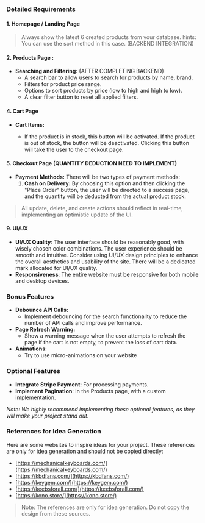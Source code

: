 
### Detailed Requirements

#### 1\. Homepage / Landing Page
 
> Always show the latest 6 created products from your database. hints: You can use the sort method in this case.  (BACKEND INTEGRATION)
> 

#### 2\. Products Page :

*   **Searching and Filtering:** (AFTER COMPLETING BACKEND)
    *   A search bar to allow users to search for products by name, brand.
    *   Filters for product price range.
    *   Options to sort products by price (low to high and high to low).
    *   A clear filter button to reset all applied filters. 


#### 4\. Cart Page

*   **Cart Items:**
 




    *   If the product is in stock, this button will be activated. If the product is out of stock, the button will be deactivated. Clicking this button will take the user to the checkout page.

  

#### **5\. Checkout Page** (QUANTITY DEDUCTION NEED TO IMPLEMENT)

*   **Payment Methods:** There will be two types of payment methods:
    1. **Cash on Delivery:** By choosing this option and then clicking the "Place Order" button, the user will be directed to a success page, and the quantity will be deducted from the actual product stock.
 

  



> All update, delete, and create actions should reflect in real-time, implementing an optimistic update of the UI.



#### 9\. UI/UX

*   **UI/UX Quality**: The user interface should be reasonably good, with wisely chosen color combinations. The user experience should be smooth and intuitive. Consider using UI/UX design principles to enhance the overall aesthetics and usability of the site. There will be a dedicated mark allocated for UI/UX quality.
*   **Responsiveness**: The entire website must be responsive for both mobile and desktop devices.

  

### Bonus Features

*   **Debounce API Calls:**
    *   Implement debouncing for the search functionality to reduce the number of API calls and improve performance.
*   **Page Refresh Warning:**
    *   Show a warning message when the user attempts to refresh the page if the cart is not empty, to prevent the loss of cart data.
*   **Animations**:
    *   Try to use micro-animations on your website

### Optional Features

*   **Integrate Stripe Payment**: For processing payments.
*   **Implement Pagination**: In the Products page, with a custom implementation.

_Note: We highly recommend implementing these optional features, as they will make your project stand out._

  

### References for Idea Generation

Here are some websites to inspire ideas for your project. These references are only for idea generation and should not be copied directly:

- [https://mechanicalkeyboards.com/](https://mechanicalkeyboards.com/)
- [https://kbdfans.com/](https://kbdfans.com/)
- [https://keygem.com/](https://keygem.com/)
- [https://keebsforall.com/](https://keebsforall.com/)
- [https://kono.store/](https://kono.store/)

> Note: The references are only for idea generation. Do not copy the design from these sources.